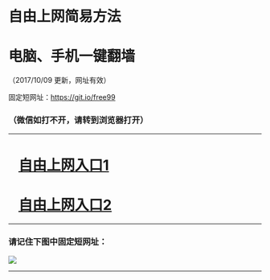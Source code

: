 ﻿# 自由上网简易方法

# 电脑、手机一键翻墙

（2017/10/09 更新，网址有效）

固定短网址：https://git.io/free99

### （微信如打不开，请转到浏览器打开）


***





# &nbsp;&nbsp; <a href="http://ft503728207.fwq-tz-1001.info/fwqtz01.html?t=10090014052 " target="_blank">自由上网入口1</a>
# &nbsp;&nbsp; <a href="http://ft2128921522.fwq-tz-1002.info/fwqtz02.html?t=10090018123 " target="_blank">自由上网入口2</a>
***

### 请记住下图中固定短网址：

<img src="https://s3-us-west-2.amazonaws.com/fwq-1001/yjfq-20170905okok.png" /> 


***

